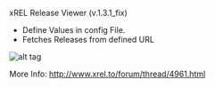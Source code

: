 xREL Release Viewer (v.1.3.1_fix)

- Define Values in config File.
- Fetches Releases from defined URL

![alt tag](http://www.xrel.to/uploaded_images/attachments/171652626-reVerse.png)

More Info: http://www.xrel.to/forum/thread/4961.html